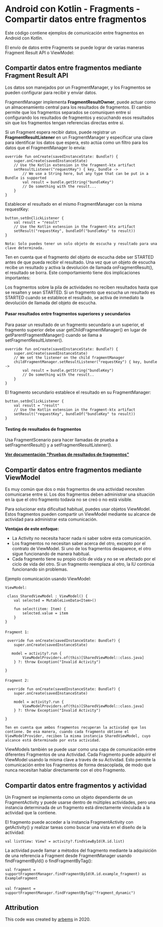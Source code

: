 # Android con Kotlin - Fragments - Compartir datos entre fragmentos

Este código contiene ejemplos de comunicación entre fragmentos en Android con Kotlin.

El envío de datos entre Fragments se puede lograr de varias maneras Fragment Result API o ViewModel:

## Compartir datos entre fragmentos mediante Fragment Result API

Los datos son manejados por un FragmentManager, y los Fragmentos se pueden configurar para recibir y enviar datos.

FragmentManager implementa **FragmentResultOwner**, puede actuar como un almacenamiento central para los resultados de fragmentos. El cambio permite que los fragmentos separados se comuniquen entre sí configurando los resultados de fragmentos y escuchando esos resultados sin que los fragmentos tengan referencias directas entre sí.

Si un Fragment espera recibir datos, puede registrar un **FragmentResultListener** en un FragmentManager y especificar una clave para identificar los datos que espera, esto actúa como un filtro para los datos que el FragmentManager lo envía:

    override fun onCreate(savedInstanceState: Bundle?) {
        super.onCreate(savedInstanceState)
        // Use the Kotlin extension in the fragment-ktx artifact
        setResultListener("requestKey") { key, bundle ->
            // We use a String here, but any type that can be put in a Bundle is supported
            val result = bundle.getString("bundleKey")
            // Do something with the result...
        }
    }
    
Establecer el resultado en el mismo FragmentManager con la misma requestKey:

    button.setOnClickListener {
        val result = "result"
        // Use the Kotlin extension in the fragment-ktx artifact
        setResult("requestKey", bundleOf("bundleKey" to result))
    }

`Nota: Solo puedes tener un solo objeto de escucha y resultado para una clave determinada.`  

Ten en cuenta que el fragmento del objeto de escucha debe ser STARTED antes de que pueda recibir el resultado. Una vez que un objeto de escucha recibe un resultado y activa la devolución de llamada onFragmentResult(), el resultado se borra. Este comportamiento tiene dos implicaciones importantes:

Los fragmentos sobre la pila de actividades no reciben resultados hasta que se resalten y sean STARTED.
Si un fragmento que escucha un resultado es STARTED cuando se establece el resultado, se activa de inmediato la devolución de llamada del objeto de escucha.

#### Pasar resultados entre fragmentos superiores y secundarios

Para pasar un resultado de un fragmento secundario a un superior, el fragmento superior debe usar getChildFragmentManager() en lugar de getParentFragmentManager() cuando se llama a setFragmentResultListener().

    override fun onCreate(savedInstanceState: Bundle?) {
        super.onCreate(savedInstanceState)
        // We set the listener on the child fragmentManager
        childFragmentManager.setResultListener("requestKey") { key, bundle ->
            val result = bundle.getString("bundleKey")
            // Do something with the result..
        }
    }
    
El fragmento secundario establece el resultado en su FragmentManager:

    button.setOnClickListener {
        val result = "result"
        // Use the Kotlin extension in the fragment-ktx artifact
        setResult("requestKey", bundleOf("bundleKey" to result))
    }
    
#### Testing de resultados de fragmentos

Usa FragmentScenario para hacer llamadas de prueba a setFragmentResult() y a setFragmentResultListener().

[**Ver documentación "Pruebas de resultados de fragmentos"**](https://developer.android.com/training/basics/fragments/pass-data-between?hl=es-419#test)

## Compartir datos entre fragmentos mediante ViewModel

Es muy común que dos o más fragmentos de una actividad necesiten comunicarse entre sí. Los dos fragmentos deben administrar una situación en la que el otro fragmento todavía no se creó o no está visible.

Para solucionar esta dificultad habitual, puedes usar objetos ViewModel. Estos fragmentos pueden compartir un ViewModel mediante su alcance de actividad para administrar esta comunicación.

**Ventajas de este enfoque:**

- La Activity no necesita hacer nada ni saber sobre esta comunicación.
- Los fragmentos no necesitan saber acerca del otro, excepto por el contrato de ViewModel. Si uno de los fragmentos desaparece, el otro sigue funcionando de manera habitual.
- Cada fragmento tiene su propio ciclo de vida y no se ve afectado por el ciclo de vida del otro. Si un fragmento reemplaza al otro, la IU continúa funcionando sin problemas.

Ejemplo comunicación usando ViewModel:

    ViewModel:

     class SharedViewModel : ViewModel() {
        val selected = MutableLiveData<Item>()

        fun select(item: Item) {
            selected.value = item
        }
    }
####    
    Fragment 1:
    
     override fun onCreate(savedInstanceState: Bundle?) {
        super.onCreate(savedInstanceState)
        
       model = activity?.run {
            ViewModelProviders.of(this)[SharedViewModel::class.java]
        } ?: throw Exception("Invalid Activity")

    }
####    
    Fragment 2:

     override fun onCreate(savedInstanceState: Bundle?) {
        super.onCreate(savedInstanceState)

        model = activity?.run {
            ViewModelProviders.of(this)[SharedViewModel::class.java]
        } ?: throw Exception("Invalid Activity")
        
    }



`Ten en cuenta que ambos fragmentos recuperan la actividad que los contiene. De esa manera, cuando cada fragmento obtiene el ViewModelProvider, reciben la misma instancia SharedViewModel, cuyo alcance está determinado por esta actividad.`

ViewModels también se puede usar como una capa de comunicación entre diferentes Fragmentos de una Actividad. Cada Fragmento puede adquirir el ViewModel usando la misma clave a través de su Actividad. Esto permite la comunicación entre los Fragmentos de forma desacoplada, de modo que nunca necesitan hablar directamente con el otro Fragmento.




## Compartir datos entre fragmentos y actividad

Un Fragment se implementa como un objeto dependiente de un FragmentActivity y puede usarse dentro de múltiples actividades, pero una instancia determinada de un fragmento está directamente vinculada a la actividad que la contiene.

El fragmento puede acceder a la instancia FragmentActivity con getActivity() y realizar tareas como buscar una vista en el diseño de la actividad:

    val listView: View? = activity?.findViewById(R.id.list)
    
La actividad puede llamar a métodos del fragmento mediante la adquisición de una referencia a Fragment desde FragmentManager usando findFragmentById() o findFragmentByTag():

    val fragment = supportFragmentManager.findFragmentById(R.id.example_fragment) as ExampleFragment
####
    val fragment = supportFragmentManager.findFragmentByTag("fragment_dynamic")

## Attribution

This code was created by [arbems](https://github.com/arbems) in 2020.